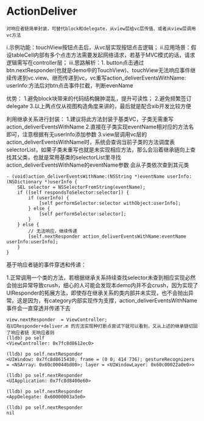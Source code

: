 # ActionDeliver
    对响应者链简单封装，可替代block和delegate，从view层给vc层传值、或者从view层调用vc方法
i.示例功能：touchView按钮点击后，从vc层实现按钮点击逻辑；
ii.应用场景：假设tableCell内部有多个点击方法需要发起网络请求，若基于MVC模式的话，请求逻辑需写在controller层；
iii.思路解析：1. button点击通过btn.nextResponder(也就是demo中的TouchView)、touchView无法响应事件继续传递到vc.view、继而传递到vc，vc重写action_deliverEventsWithName: userInfo:方法后对btn点击事件拦截，判断evenName



优势：
1.避免block块带来的代码结构臃肿混乱，提升可读性；
2.避免频繁签订delegate
3.以上两点仅从视图构造角度来讲的，最后就是配合xib开发比较方便


利用继承关系进行封装：
1.建议将此方法封装于基类VC，子类无需重写action_deliverEventsWithName
2.直接在子类实现eventName相对应的方法名即可，注意根据有无userInfo添加参数
3.view层调用vc层的action_deliverEventsWithName时，系统会查询当前子类的方法调度表selectorList，如果子类未重写也就是未实现相应方法，那么会沿着继承链向上查找其父类，也就是常用基类的selectorList里寻找action_deliverEventsWithName的eventName参数
会从子类依次查到其元类

    - (void)action_deliverEventsWithName:(NSString *)eventName userInfo:(NSDictionary *)userInfo {
        SEL selector = NSSelectorFromString(eventName);
        if ([self respondsToSelector:selector]) {
            if (userInfo) {
                [self performSelector:selector withObject:userInfo];
            } else {
                [self performSelector:selector];
            }
        } else {
            // 无法响应，继续传递
            [self.nextResponder action_deliverEventsWithName:eventName userInfo:userInfo];
        }
    }

基于响应者链的事件穿透和传递：

1.正常调用一个类的方法，若根据继承关系持续查找selector未查到相应实现必然会抛出异常导致crush，细心的人可能会发现本demo内并不会crush，因为实现了UIResponder的拓展方法，即使存在继承关系的类内部并未实现，也不会抛出异常。这是因为，有category内部实现作为支撑，action_deliverEventsWithName事件会一直穿透并传递下去

    view.nextResponder  = ViewController;
    在UIResponder+deliver.m 的方法实现种打断点尝试下就可以看到，又从上述的继承链切回了响应者链 无响应者则
    (lldb) po self
    <ViewController: 0x7fc8d8612ec0>

    (lldb) po self.nextResponder
    <UIWindow: 0x7fc8d8615430; frame = (0 0; 414 736); gestureRecognizers = <NSArray: 0x60c00044bd00>; layer = <UIWindowLayer: 0x60c00022a0e0>>

    (lldb) po self.nextResponder
    <UIApplication: 0x7fc8d8400e60>

    (lldb) po self.nextResponder
    <AppDelegate: 0x60000003a3e0>

    (lldb) po self.nextResponder
    nil


